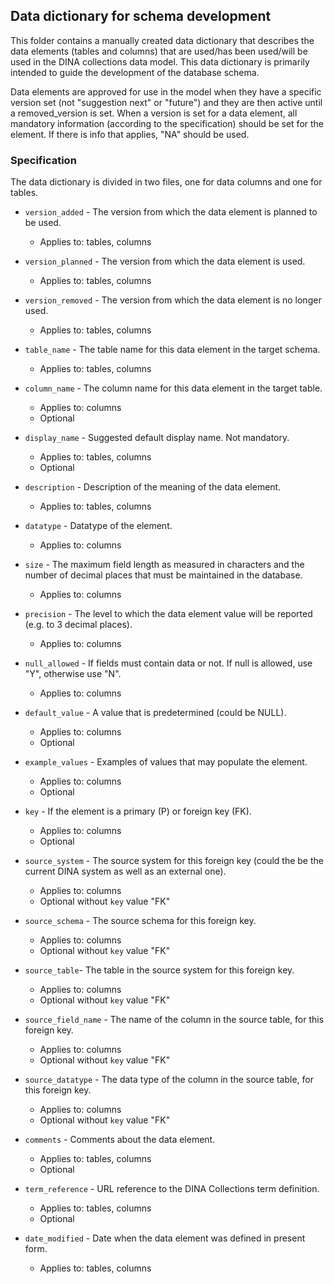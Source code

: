 ## Data dictionary for schema development

This folder contains a manually created data dictionary that describes the data elements (tables and columns) that are used/has been used/will be used in the DINA collections data model. This data dictionary is primarily intended to guide the development of the database schema.

Data elements are approved for use in the model when they have a specific version set (not "suggestion next" or "future") and they are then active until a removed_version is set. When a version is set for a data element, all mandatory information (according to the specification) should be set for the element. If there is info that applies, "NA" should be used.

### Specification
The data dictionary is divided in two files, one for data columns and one for tables.

* `version_added` - The version from which the data element is planned to be used.
  * Applies to: tables, columns

* `version_planned` - The version from which the data element is used.
    * Applies to: tables, columns

* `version_removed` - The version from which the data element is no longer used.
    * Applies to: tables, columns

* `table_name` - The table name for this data element in the target schema.
  * Applies to: tables, columns

* `column_name` - The column name for this data element in the target table.
  * Applies to: columns
  * Optional

* `display_name` - Suggested default display name. Not mandatory.
  * Applies to: tables, columns
  * Optional

* `description` - Description of the meaning of the data element.
  * Applies to: tables, columns

* `datatype` - Datatype of the element.
  * Applies to: columns

* `size` - The maximum field length as measured in characters and the number of
decimal places that must be maintained in the database.
  * Applies to: columns

* `precision`  - The level to which the data element value will be reported (e.g.
to 3 decimal places).
  * Applies to: columns

* `null_allowed` -  If fields must contain data or not. If null is allowed, use "Y", otherwise use "N".
  * Applies to: columns

* `default_value` - A value that is predetermined (could be NULL).
  * Applies to: columns
  * Optional

* `example_values` - Examples of values that may populate the element.
  * Applies to: columns
  * Optional

* `key` - If the element is a primary (P) or foreign key (FK).
  * Applies to: columns
  * Optional

* `source_system` - The source system for this foreign key (could the be the current DINA system as well as an external one).
  * Applies to: columns
  * Optional without `key` value "FK"

* `source_schema` - The source schema for this foreign key.
  * Applies to: columns
  * Optional without `key` value "FK"

* `source_table`- The table in the source system for this foreign key.
  * Applies to: columns
  * Optional without `key` value "FK"

* `source_field_name` - The name of the column in the source table, for this foreign key.
  * Applies to: columns
  * Optional without `key` value "FK"

* `source_datatype` - The data type of the column in the source table, for this foreign key.
  * Applies to: columns
  * Optional without `key` value "FK"

* `comments` - Comments about the data element.
  * Applies to: tables, columns
  * Optional
  
* `term_reference` - URL reference to the DINA Collections term definition.
  * Applies to: tables, columns
  * Optional
  
* `date_modified` - Date when the data element was defined in present form.
  * Applies to: tables, columns
